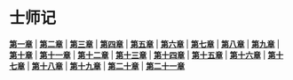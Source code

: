 # 士师记
 **[第一章](圣经/圣经(吕振中译本)/lzz/070/001.md)** |
 **[第二章](圣经/圣经(吕振中译本)/lzz/070/002.md)** |
 **[第三章](圣经/圣经(吕振中译本)/lzz/070/003.md)** |
 **[第四章](圣经/圣经(吕振中译本)/lzz/070/004.md)** |
 **[第五章](圣经/圣经(吕振中译本)/lzz/070/005.md)** |
 **[第六章](圣经/圣经(吕振中译本)/lzz/070/006.md)** |
 **[第七章](圣经/圣经(吕振中译本)/lzz/070/007.md)** |
 **[第八章](圣经/圣经(吕振中译本)/lzz/070/008.md)** |
 **[第九章](圣经/圣经(吕振中译本)/lzz/070/009.md)** |
 **[第十章](圣经/圣经(吕振中译本)/lzz/070/010.md)** |
 **[第十一章](圣经/圣经(吕振中译本)/lzz/070/011.md)** |
 **[第十二章](圣经/圣经(吕振中译本)/lzz/070/012.md)** |
 **[第十三章](圣经/圣经(吕振中译本)/lzz/070/013.md)** |
 **[第十四章](圣经/圣经(吕振中译本)/lzz/070/014.md)** |
 **[第十五章](圣经/圣经(吕振中译本)/lzz/070/015.md)** |
 **[第十六章](圣经/圣经(吕振中译本)/lzz/070/016.md)** |
 **[第十七章](圣经/圣经(吕振中译本)/lzz/070/017.md)** |
 **[第十八章](圣经/圣经(吕振中译本)/lzz/070/018.md)** |
 **[第十九章](圣经/圣经(吕振中译本)/lzz/070/019.md)** |
 **[第二十章](圣经/圣经(吕振中译本)/lzz/070/020.md)** |
 **[第二十一章](圣经/圣经(吕振中译本)/lzz/070/021.md)**